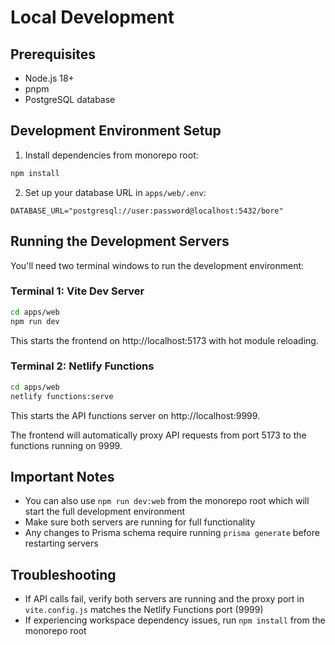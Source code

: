 # Local Development

## Prerequisites

- Node.js 18+
- pnpm
- PostgreSQL database

## Development Environment Setup

1. Install dependencies from monorepo root:

```bash
npm install
```

2. Set up your database URL in `apps/web/.env`:

```
DATABASE_URL="postgresql://user:password@localhost:5432/bore"
```

## Running the Development Servers

You'll need two terminal windows to run the development environment:

### Terminal 1: Vite Dev Server

```bash
cd apps/web
npm run dev
```

This starts the frontend on http://localhost:5173 with hot module reloading.

### Terminal 2: Netlify Functions

```bash
cd apps/web
netlify functions:serve
```

This starts the API functions server on http://localhost:9999.

The frontend will automatically proxy API requests from port 5173 to the functions running on 9999.

## Important Notes

- You can also use `npm run dev:web` from the monorepo root which will start the full development environment
- Make sure both servers are running for full functionality  
- Any changes to Prisma schema require running `prisma generate` before restarting servers

## Troubleshooting

- If API calls fail, verify both servers are running and the proxy port in `vite.config.js` matches the Netlify Functions port (9999)
- If experiencing workspace dependency issues, run `npm install` from the monorepo root

